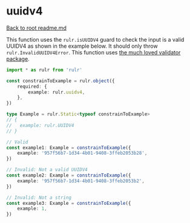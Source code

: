 # uuidv4

[Back to root readme.md](../../../readme.md)

This function uses the `rulr.isUUIDV4` guard to check the input is a valid UUIDV4 as shown in the example below. It should only throw `rulr.InvalidUUIDV4Error`. This function uses [the much loved validator package](https://github.com/validatorjs/validator.js).

```ts
import * as rulr from 'rulr'

const constrainToExample = rulr.object({
	required: {
		example: rulr.uuidv4,
	},
})

type Example = rulr.Static<typeof constrainToExample>
// {
//   example: rulr.UUIDV4
// }

// Valid
const example1: Example = constrainToExample({
	example: '957f56b7-1d34-4b01-9408-3ffeb2053b28',
})

// Invalid: Not a valid UUIDV4
const example2: Example = constrainToExample({
	example: '957f56b7-1d34-4b01-9408-3ffeb2053b2',
})

// Invalid: Not a string
const example3: Example = constrainToExample({
	example: 1,
})
```
